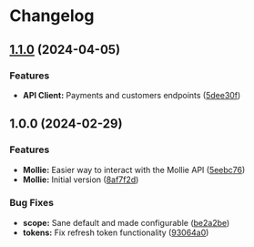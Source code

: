 # Changelog

## [1.1.0](https://github.com/wearethefoos/ueberauth_mollie/compare/v1.0.0...v1.1.0) (2024-04-05)


### Features

* **API Client:** Payments and customers endpoints ([5dee30f](https://github.com/wearethefoos/ueberauth_mollie/commit/5dee30f981876302d3df40f09d62ba1296c80dc2))

## 1.0.0 (2024-02-29)


### Features

* **Mollie:** Easier way to interact with the Mollie API ([5eebc76](https://github.com/wearethefoos/ueberauth_mollie/commit/5eebc7681f8f6b93ab94ef29b601c284fa3720da))
* **Mollie:** Initial version ([8af7f2d](https://github.com/wearethefoos/ueberauth_mollie/commit/8af7f2d175ee8e0ff3237ef409392375a9c38007))


### Bug Fixes

* **scope:** Sane default and made configurable ([be2a2be](https://github.com/wearethefoos/ueberauth_mollie/commit/be2a2bee7775dc5c9a40c0640c9dbecab71da3cb))
* **tokens:** Fix refresh token functionality ([93064a0](https://github.com/wearethefoos/ueberauth_mollie/commit/93064a0c9c618425140a7d2501162840e214bf3e))
